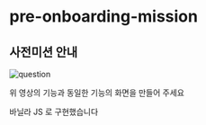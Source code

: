 # pre-onboarding-mission

## 사전미션 안내

![question](https://github.com/user-attachments/assets/3f139392-b269-4a4f-80e4-11eb82afd249)

위 영상의 기능과 동일한 기능의 화면을 만들어 주세요

바닐라 JS 로 구현했습니다
